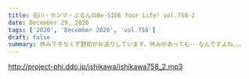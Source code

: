 ```yaml
---
title: 石川・ホンマ・ぶるんのBe-SIDE Your Life! vol.758-2
date: December 29, 2020
tags: ['2020', 'December 2020', 'vol.758']
draft: false
summary: 休み下手なくず野郎がお送りしています。休みがあっても･･･なんですよね、、、
---
```


http://project-phi.ddo.jp/ishikawa/ishikawa758_2.mp3